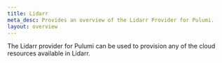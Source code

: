 ```yaml
---
title: Lidarr
meta_desc: Provides an overview of the Lidarr Provider for Pulumi.
layout: overview
---
```


The Lidarr provider for Pulumi can be used to provision any of the cloud resources available in Lidarr.

